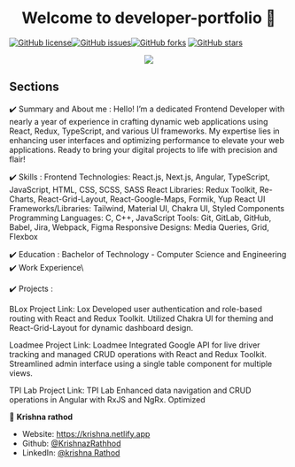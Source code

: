 <h1 align="center">Welcome to developer-portfolio 👋</h1>
<a href="https://github.com/KrishnazRathod/blob/main/LICENSE"><img alt="GitHub license" src="https://img.shields.io/github/license/KrishnazRathod/new_portfolio"></a><a href="https://github.com/KrishnazRathod/issues"><img alt="GitHub issues" src="https://img.shields.io/github/license/KrishnazRathod/new_portfolio"></a><a href="https://github.com/KrishnazRathod/network"><img alt="GitHub forks" src="https://img.shields.io/github/license/KrishnazRathod/new_portfolio"></a> <a href="https://github.com/KrishnazRathod/stargazers"><img alt="GitHub stars" src="https://img.shields.io/github/license/KrishnazRathod/new_portfolio"></a>


<p align="center">
  <kbd>
    <img src="https://github.com/KrishnazRathod/blob/master/picture.PNG"></img>
  </kbd>
</p>

## Sections

✔️ Summary and About me : Hello! I’m a dedicated Frontend Developer with nearly a year of experience in crafting dynamic
                          web applications using React, Redux, TypeScript, and various UI frameworks. My expertise lies in enhancing user
                          interfaces and optimizing performance to elevate your web applications. Ready to bring your digital projects to life
                          with precision and flair!

✔️ Skills : Frontend Technologies: React.js, Next.js, Angular, TypeScript, JavaScript, HTML,
            CSS, SCSS, SASS React Libraries: Redux Toolkit, Re-Charts, React-Grid-Layout, React-Google-Maps, Formik, Yup React UI  
            Frameworks/Libraries: Tailwind, Material UI, Chakra UI, Styled Components Programming Languages: C, C++, JavaScript
            Tools: Git, GitLab, GitHub, Babel, Jira, Webpack, Figma Responsive Designs: Media Queries, Grid, Flexbox

✔️ Education : Bachelor of Technology - Computer Science and Engineering ✔️ Work Experience\

✔️ Projects :  

BLox Project Link: Lox Developed user authentication and role-based routing with React and Redux Toolkit. Utilized
                  Chakra UI for theming and React-Grid-Layout for dynamic dashboard design.

Loadmee Project Link: Loadmee Integrated Google API for live driver tracking and managed CRUD operations with React and
                      Redux Toolkit. Streamlined admin interface using a single table component for multiple views.

TPI Lab Project Link: TPI Lab Enhanced data navigation and CRUD operations in Angular with RxJS and NgRx. Optimized

👤 **Krishna rathod**

- Website: https://krishna.netlify.app
- Github: [@KrishnazRathhod](https://github.com/KrishnazRathod)
- LinkedIn: [@krishna Rathod](https://www.linkedin.com/in/krishna-rathod-b8857531b/)
